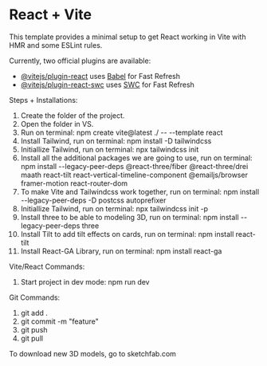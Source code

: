 # React + Vite

This template provides a minimal setup to get React working in Vite with HMR and some ESLint rules.

Currently, two official plugins are available:

- [@vitejs/plugin-react](https://github.com/vitejs/vite-plugin-react/blob/main/packages/plugin-react/README.md) uses [Babel](https://babeljs.io/) for Fast Refresh
- [@vitejs/plugin-react-swc](https://github.com/vitejs/vite-plugin-react-swc) uses [SWC](https://swc.rs/) for Fast Refresh

Steps + Installations:
1. Create the folder of the project.
2. Open the folder in VS.
3. Run on terminal: npm create vite@latest ./ -- --template react
4. Install Tailwind, run on terminal: npm install -D tailwindcss
5. Initiallize Tailwind, run on terminal: npx tailwindcss init
6. Install all the additional packages we are going to use, run on terminal: npm install --legacy-peer-deps @react-three/fiber @react-three/drei maath react-tilt react-vertical-timeline-component @emailjs/browser framer-motion react-router-dom
7. To make Vite and Tailwindcss work together, run on terminal: npm install --legacy-peer-deps -D postcss autoprefixer
8. Initiallize Tailwind, run on terminal: npx tailwindcss init -p
9. Install three to be able to modeling 3D, run on terminal: npm install --legacy-peer-deps three
10. Install Tilt to add tilt effects on cards, run on terminal: npm install react-tilt
11. Install React-GA Library, run on terminal: npm install react-ga


Vite/React Commands:
1. Start project in dev mode: npm run dev

Git Commands:
1. git add .
2. git commit -m "feature"
3. git push
4. git pull

To download new 3D models, go to sketchfab.com
